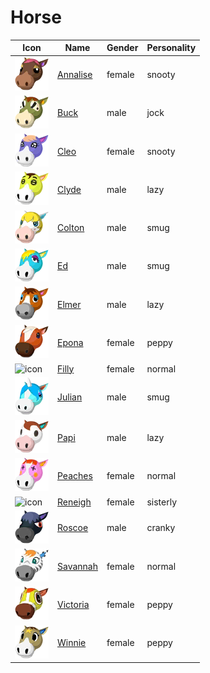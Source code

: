 # Horse

|Icon|Name|Gender|Personality|
|---|---|---|---|
|![icon](./annalise/icon.png)|[Annalise](./annalise)|female|snooty|
|![icon](./buck/icon.png)|[Buck](./buck)|male|jock|
|![icon](./cleo/icon.png)|[Cleo](./cleo)|female|snooty|
|![icon](./clyde/icon.png)|[Clyde](./clyde)|male|lazy|
|![icon](./colton/icon.png)|[Colton](./colton)|male|smug|
|![icon](./ed/icon.png)|[Ed](./ed)|male|smug|
|![icon](./elmer/icon.png)|[Elmer](./elmer)|male|lazy|
|![icon](./epona/icon.png)|[Epona](./epona)|female|peppy|
|![icon](./filly/icon.png)|[Filly](./filly)|female|normal|
|![icon](./julian/icon.png)|[Julian](./julian)|male|smug|
|![icon](./papi/icon.png)|[Papi](./papi)|male|lazy|
|![icon](./peaches/icon.png)|[Peaches](./peaches)|female|normal|
|![icon](./reneigh/icon.png)|[Reneigh](./reneigh)|female|sisterly|
|![icon](./roscoe/icon.png)|[Roscoe](./roscoe)|male|cranky|
|![icon](./savannah/icon.png)|[Savannah](./savannah)|female|normal|
|![icon](./victoria/icon.png)|[Victoria](./victoria)|female|peppy|
|![icon](./winnie/icon.png)|[Winnie](./winnie)|female|peppy|

